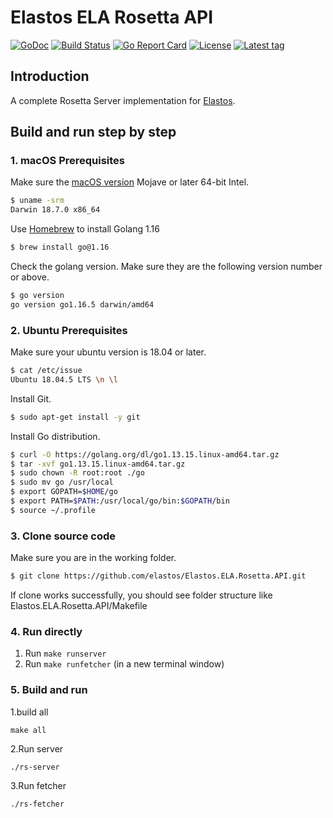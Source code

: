 Elastos ELA Rosetta API
===========
[![GoDoc](https://godoc.org/github.com/elastos/Elastos.ELA.Coinbase.API?status.svg)](https://github.com/coinbase/rosetta-sdk-go) [![Build Status](https://travis-ci.com/elastos/Elastos.ELA.Coinbase.API.svg?branch=release_v0.0.1)](https://travis-ci.com/elastos/Elastos.ELA.Coinbase.API) [![Go Report Card](https://goreportcard.com/badge/github.com/elastos/Elastos.ELA.Coinbase.API)](https://goreportcard.com/report/github.com/elastos/Elastos.ELA.Coinbase.API) [![License](https://badges.fyi/github/license/elastos/Elastos.ELA.Coinbase.API)](https://github.com/elastos/Elastos.ELA.Coinbase.API/blob/master/LICENSE) [![Latest tag](https://badges.fyi/github/latest-tag/elastos/Elastos.ELA.Coinbase.API)](https://github.com/elastos/Elastos.ELA.Coinbase.API/releases)
## Introduction
A complete Rosetta Server implementation for [Elastos](https://github.com/elastos/Elastos.ELA).

## Build and run step by step

### 1. macOS Prerequisites

Make sure the [macOS version](https://en.wikipedia.org/wiki/MacOS#Release_history) Mojave or later 64-bit Intel.

```bash
$ uname -srm
Darwin 18.7.0 x86_64
```

Use [Homebrew](https://brew.sh/) to install Golang 1.16

```bash
$ brew install go@1.16
```

Check the golang version. Make sure they are the following version number or above.

```bash
$ go version
go version go1.16.5 darwin/amd64
```

### 2. Ubuntu Prerequisites

Make sure your ubuntu version is 18.04 or later.

```bash
$ cat /etc/issue
Ubuntu 18.04.5 LTS \n \l
```

Install Git.

```bash
$ sudo apt-get install -y git
```

Install Go distribution.

```bash
$ curl -O https://golang.org/dl/go1.13.15.linux-amd64.tar.gz
$ tar -xvf go1.13.15.linux-amd64.tar.gz
$ sudo chown -R root:root ./go
$ sudo mv go /usr/local
$ export GOPATH=$HOME/go
$ export PATH=$PATH:/usr/local/go/bin:$GOPATH/bin
$ source ~/.profile
```

### 3. Clone source code
Make sure you are in the working folder.
```bash
$ git clone https://github.com/elastos/Elastos.ELA.Rosetta.API.git
```

If clone works successfully, you should see folder structure like Elastos.ELA.Rosetta.API/Makefile

### 4. Run directly
1. Run `make runserver`
2. Run `make runfetcher` (in a new terminal window)

### 5. Build and run
1.build all
 ```shell script
make all
 ```
2.Run server
```shell script
./rs-server
```
3.Run fetcher
```shell script
./rs-fetcher
```
